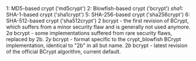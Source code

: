 
$1$: MD5-based crypt ('md5crypt')
$2$: Blowfish-based crypt ('bcrypt')
$sha1$: SHA-1-based crypt ('sha1crypt')
$5$: SHA-256-based crypt ('sha256crypt')
$6$: SHA-512-based crypt ('sha512crypt')
$2$  bcrypt - the first revision of BCrypt, which suffers from a minor security flaw and is generally not used anymore.
$2a$  bcrypt - some implementations suffered from rare security flaws, replaced by 2b.
$2y$  bcrypt - format specific to the crypt_blowfish BCrypt implementation, identical to "2b" in all but name.
$2b$  bcrypt - latest revision of the official BCrypt algorithm, current default.
